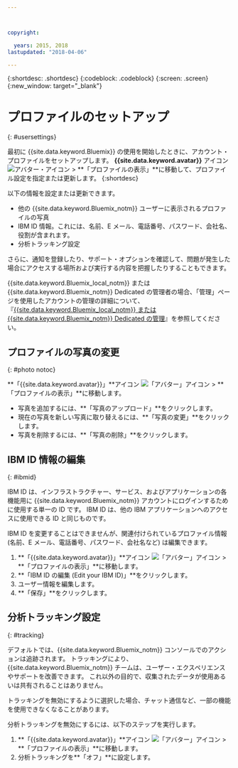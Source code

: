```yaml
---



copyright:

  years: 2015, 2018
lastupdated: "2018-04-06"

---
```


{:shortdesc: .shortdesc}
{:codeblock: .codeblock}
{:screen: .screen}
{:new_window: target="_blank"}

# プロファイルのセットアップ
{: #usersettings}

最初に {{site.data.keyword.Bluemix}} の使用を開始したときに、アカウント・プロファイルをセットアップします。 **{{site.data.keyword.avatar}}** アイコン![アバター・アイコン](../icons/i-avatar-icon.svg) &gt; **「プロファイルの表示」**に移動して、プロファイル設定を指定または更新します。
{:shortdesc}

以下の情報を設定または更新できます。

 * 他の {{site.data.keyword.Bluemix_notm}} ユーザーに表示されるプロファイルの写真
 * IBM ID 情報。これには、名前、E メール、電話番号、パスワード、会社名、役割が含まれます。
 * 分析トラッキング設定

さらに、通知を登録したり、サポート・オプションを確認して、問題が発生した場合にアクセスする場所および実行する内容を把握したりすることもできます。

{{site.data.keyword.Bluemix_local_notm}} または {{site.data.keyword.Bluemix_notm}} Dedicated の管理者の場合、「管理」ページを使用したアカウントの管理の詳細について、『[{{site.data.keyword.Bluemix_local_notm}} または {{site.data.keyword.Bluemix_notm}} Dedicated の管理](/docs/hybrid/index.html#mng)』を参照してください。

## プロファイルの写真の変更
{: #photo notoc}

**「{{site.data.keyword.avatar}}」**アイコン ![「アバター」アイコン](../icons/i-avatar-icon.svg) &gt; **「プロファイルの表示」**に移動します。

  * 写真を追加するには、**「写真のアップロード」**をクリックします。
  * 現在の写真を新しい写真に取り替えるには、**「写真の変更」**をクリックします。
  * 写真を削除するには、**「写真の削除」**をクリックします。

## IBM ID 情報の編集
{: #ibmid}

IBM ID は、インフラストラクチャー、サービス、およびアプリケーションの各機能用に {{site.data.keyword.Bluemix_notm}} アカウントにログインするために使用する単一の ID です。 IBM ID は、他の IBM アプリケーションへのアクセスに使用できる ID と同じものです。

IBM ID を変更することはできませんが、関連付けられているプロファイル情報 (名前、E メール、電話番号、パスワード、会社名など) は編集できます。

1. **「{{site.data.keyword.avatar}}」**アイコン ![「アバター」アイコン](../icons/i-avatar-icon.svg) &gt; **「プロファイルの表示」**に移動します。
2. **「IBM ID の編集 (Edit your IBM ID)」**をクリックします。
3. ユーザー情報を編集します。
4. **「保存」**をクリックします。

## 分析トラッキング設定
{: #tracking}

デフォルトでは、{{site.data.keyword.Bluemix_notm}} コンソールでのアクションは追跡されます。 トラッキングにより、{{site.data.keyword.Bluemix_notm}} チームは、ユーザー・エクスペリエンスやサポートを改善できます。 これ以外の目的で、収集されたデータが使用あるいは共有されることはありません。

トラッキングを無効にするように選択した場合、チャット通信など、一部の機能を使用できなくなることがあります。

分析トラッキングを無効にするには、以下のステップを実行します。

1. **「{{site.data.keyword.avatar}}」**アイコン ![「アバター」アイコン](../icons/i-avatar-icon.svg) &gt; **「プロファイルの表示」**に移動します。
2. 分析トラッキングを**「オフ」**に設定します。
